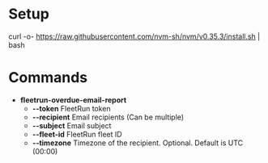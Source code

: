 # Setup

curl -o- https://raw.githubusercontent.com/nvm-sh/nvm/v0.35.3/install.sh | bash

# Commands

- **fleetrun-overdue-email-report**
  - **--token** FleetRun token
  - **--recipient** Email recipients (Can be multiple)
  - **--subject** Email subject
  - **--fleet-id** FleetRun fleet ID
  - **--timezone** Timezone of the recipient. Optional. Default is UTC (00:00)
